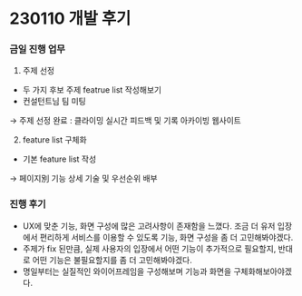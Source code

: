 # 230110 개발 후기

### 금일 진행 업무

1. 주제 선정
 - 두 가지 후보 주제 featrue list 작성해보기
 - 컨설턴트님 팀 미팅

→ 주제 선정 완료 : 클라이밍 실시간 피드백 및 기록 아카이빙 웹사이트

2. feature list 구체화
 - 기본 feature list 작성

→ 페이지別 기능 상세 기술 및 우선순위 배부


### 진행 후기

- UX에 맞춘 기능, 화면 구성에 많은 고려사항이 존재함을 느꼈다. 조금 더 유저 입장에서 편리하게 서비스를 이용할 수 있도록 기능, 화면 구성을 좀 더 고민해봐야겠다.
- 주제가 fix 된만큼, 실제 사용자의 입장에서 어떤 기능이 추가적으로 필요할지, 반대로 어떤 기능은 불필요할지를 좀 더 고민해봐야겠다.
- 명일부터는 실질적인 와이어프레임을 구성해보며 기능과 화면을 구체화해보아야겠다.
